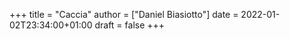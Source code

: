 +++
title = "Caccia"
author = ["Daniel Biasiotto"]
date = 2022-01-02T23:34:00+01:00
draft = false
+++
